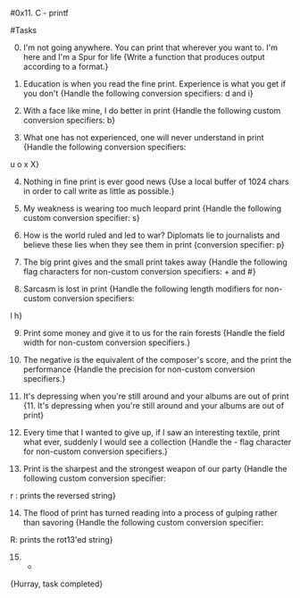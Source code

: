 #0x11. C - printf

#Tasks

0. I'm not going anywhere. You can print that wherever you want to. I'm here and I'm a Spur for life
{Write a function that produces output according to a format.}

1. Education is when you read the fine print. Experience is what you get if you don't
{Handle the following conversion specifiers: d and i}

2. With a face like mine, I do better in print
{Handle the following custom conversion specifiers: b}

3. What one has not experienced, one will never understand in print
{Handle the following conversion specifiers:

u
o
x
X}

4. Nothing in fine print is ever good news
{Use a local buffer of 1024 chars in order to call write as little as possible.}

5. My weakness is wearing too much leopard print
{Handle the following custom conversion specifier: s}

6. How is the world ruled and led to war? Diplomats lie to journalists and believe these lies when they see them in print
{conversion specifier: p}

7. The big print gives and the small print takes away
{Handle the following flag characters for non-custom conversion specifiers: + and #}

8. Sarcasm is lost in print
{Handle the following length modifiers for non-custom conversion specifiers:

l
h}

9. Print some money and give it to us for the rain forests
{Handle the field width for non-custom conversion specifiers.}

10. The negative is the equivalent of the composer's score, and the print the performance
{Handle the precision for non-custom conversion specifiers.}

11. It's depressing when you're still around and your albums are out of print
{11. It's depressing when you're still around and your albums are out of print}

12. Every time that I wanted to give up, if I saw an interesting textile, print what ever, suddenly I would see a collection
{Handle the - flag character for non-custom conversion specifiers.}

13. Print is the sharpest and the strongest weapon of our party
{Handle the following custom conversion specifier:

r : prints the reversed string}

14. The flood of print has turned reading into a process of gulping rather than savoring
{Handle the following custom conversion specifier:

R: prints the rot13'ed string}

15. *

{Hurray, task completed}
